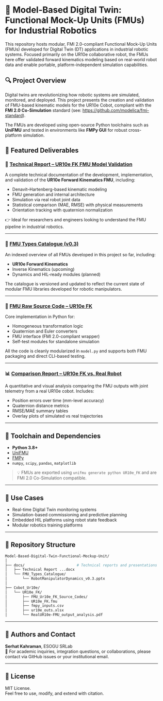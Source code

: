 
# 🦾 Model-Based Digital Twin: Functional Mock-Up Units (FMUs) for Industrial Robotics

This repository hosts modular, FMI 2.0-compliant Functional Mock-Up Units (FMUs) developed for Digital Twin (DT) applications in industrial robotic systems. Focused primarily on the UR10e collaborative robot, the FMUs here offer validated forward kinematics modeling based on real-world robot data and enable portable, platform-independent simulation capabilities.

## 🔍 Project Overview

Digital twins are revolutionizing how robotic systems are simulated, monitored, and deployed. This project presents the creation and validation of FMU-based kinematic models for the UR10e Cobot, compliant with the **FMI 2.0 Co-Simulation** standard (see: https://github.com/modelica/fmi-standard). 

The FMUs are developed using open-source Python toolchains such as **UniFMU** and tested in environments like **FMPy GUI** for robust cross-platform simulation.

## 📌 Featured Deliverables

### 📘 [Technical Report – UR10e FK FMU Model Validation](https://github.com/ESOGU-SRLAB/Model-Based-Digital-Twin-Functional-Mockup-Unit/blob/main/docs/Technical%20Report%20UR10e%20Cobot%20Arm%20Forward%20Kinematics%20Functional%20Mock-Up%20Unit%20Model%20Validation%20.docx)

A complete technical documentation of the development, implementation, and validation of the **UR10e Forward Kinematics FMU**, including:

- Denavit–Hartenberg-based kinematic modeling
- FMU generation and internal architecture
- Simulation via real robot joint data
- Statistical comparison (MAE, RMSE) with physical measurements
- Orientation tracking with quaternion normalization

👉 Ideal for researchers and engineers looking to understand the FMU pipeline in industrial robotics.

---

### 🧾 [FMU Types Catalogue (v0.3)](https://github.com/ESOGU-SRLAB/Model-Based-Digital-Twin-Functional-Mockup-Unit/blob/main/docs/FMU_Types_Catalogue/RobotManipulatorDynamics_v0.3.pptx)

An indexed overview of all FMUs developed in this project so far, including:

- **UR10e Forward Kinematics**
- Inverse Kinematics (upcoming)
- Dynamics and HIL-ready modules (planned)

The catalogue is versioned and updated to reflect the current state of modular FMU libraries developed for robotic manipulators.

---

### 🧠 [FMU Raw Source Code – UR10e FK](https://github.com/ESOGU-SRLAB/Model-Based-Digital-Twin-Functional-Mockup-Unit/tree/main/Cobot_Ur10e/UR10e_FK/FMU_Ur10e_FK_Source_Codes)

Core implementation in Python for:

- Homogeneous transformation logic
- Quaternion and Euler converters
- FMU interface (FMI 2.0-compliant wrapper)
- Self-test modules for standalone simulation

All the code is cleanly modularized in `model.py` and supports both FMU packaging and direct CLI-based testing.

---

### 📊 [Comparison Report – UR10e FK vs. Real Robot](https://github.com/ESOGU-SRLAB/Model-Based-Digital-Twin-Functional-Mockup-Unit/blob/main/Cobot_Ur10e/UR10e_FK/RealUR10e-FMU_output_analysis.pdf)

A quantitative and visual analysis comparing the FMU outputs with joint telemetry from a real UR10e cobot. Includes:

- Position errors over time (mm-level accuracy)
- Quaternion distance metrics
- RMSE/MAE summary tables
- Overlay plots of simulated vs real trajectories

---

## 🔧 Toolchain and Dependencies

- **Python 3.8+**
- [UniFMU](https://github.com/INTO-CPS-Association/unifmu)
- [FMPy](https://github.com/CATIA-Systems/FMPy)
- `numpy`, `scipy`, `pandas`, `matplotlib`

> 💡 FMUs are exported using `unifmu generate python UR10e_FK` and are FMI 2.0 Co-Simulation compatible.

---

## 🚀 Use Cases

- Real-time Digital Twin monitoring systems
- Simulation-based commissioning and predictive planning
- Embedded HIL platforms using robot state feedback
- Modular robotics training platforms

---

## 📁 Repository Structure

```bash
Model-Based-Digital-Twin-Functional-Mockup-Unit/
│
├── docs/                        # Technical reports and presentations
│   ├── Technical Report ...docx
│   └── FMU_Types_Catalogue/
│       └── RobotManipulatorDynamics_v0.3.pptx
│
├── Cobot_Ur10e/
│   └── UR10e_FK/
│       ├── FMU_Ur10e_FK_Source_Codes/
│       ├── UR10e_FK.fmu
│       ├── fmpy_inputs.csv
│       ├── ur10e_outs.xlsx
│       └── RealUR10e-FMU_output_analysis.pdf
```

---

## 👤 Authors and Contact

**Serhat Kahraman**, ESOGU SRLab  
📧 For academic inquiries, integration questions, or collaborations, please contact via GitHub issues or your institutional email.

---

## 📜 License

MIT License.  
Feel free to use, modify, and extend with citation.
